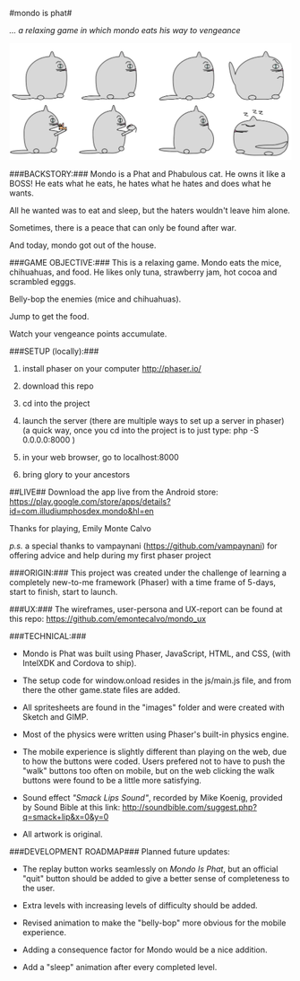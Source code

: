 #mondo is phat#

 *... a relaxing game in which mondo eats his way to vengeance*

![Alt text](./images/mondo.png?raw=true "Mondi is Phat")


###BACKSTORY:###
 Mondo is a Phat and Phabulous cat.
 He owns it like a BOSS!
 He eats what he eats, he hates what he hates and
 does what he wants.

 All he wanted was to eat and sleep, but the haters wouldn't
 leave him alone.

 Sometimes, there is a peace that can only be found after war.

 And today, mondo got out of the house.


###GAME OBJECTIVE:###
This is a relaxing game.  Mondo eats the mice, chihuahuas,
and food.  He likes only tuna, strawberry jam, hot cocoa 
and scrambled egggs.

Belly-bop the enemies (mice and chihuahuas).

Jump to get the food.

Watch your vengeance points accumulate.


###SETUP (locally):###
1) install phaser on your computer
http://phaser.io/

2) download this repo

3) cd into the project

4)  launch the server 
 (there are multiple ways to set up a server in phaser)
 (a quick way, once you cd into the project is to just type:
php -S 0.0.0.0:8000 )

5) in your web browser, go to localhost:8000

6) bring glory to your ancestors

##LIVE##
Download the app live from the Android store:
https://play.google.com/store/apps/details?id=com.illudiumphosdex.mondo&hl=en


Thanks for playing,
Emily Monte Calvo


*p.s.* a special thanks to vampaynani (https://github.com/vampaynani) for offering
advice and help during my first phaser project


###ORIGIN:###
This project was created under the challenge of learning a completely new-to-me framework (Phaser) with a time frame of 5-days, start to finish, start to launch.

###UX:###
The wireframes, user-persona and UX-report can be found at this repo:
https://github.com/emontecalvo/mondo_ux

###TECHNICAL:###
  - Mondo is Phat was built using Phaser, JavaScript, HTML, and CSS, (with IntelXDK and Cordova to ship).

  - The setup code for window.onload resides in the js/main.js file, and from there the other game.state files are added.

  - All spritesheets are found in the "images" folder and were created with Sketch and GIMP.

  - Most of the physics were written using Phaser's built-in physics engine.

  - The mobile experience is slightly different than playing on the web, due to how the buttons were coded.  Users prefered not to have to push the "walk" buttons too often on mobile, but on the web clicking the walk buttons were found to be a little more satisfying.

  - Sound effect *"Smack Lips Sound"*, recorded by Mike Koenig,
	provided by Sound Bible at this link:
	http://soundbible.com/suggest.php?q=smack+lip&x=0&y=0

  - All artwork is original.

###DEVELOPMENT ROADMAP###
Planned future updates:

   - The replay button works seamlessly on *Mondo Is Phat*, but an official "quit" button should be added to give a better sense of completeness to the user.

   - Extra levels with increasing levels of difficulty should be added.

   - Revised animation to make the "belly-bop" more obvious for the mobile experience.

   - Adding a consequence factor for Mondo would be a nice addition.

   - Add a "sleep" animation after every completed level.








